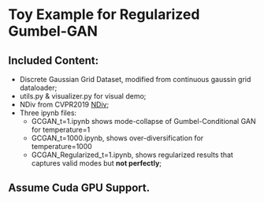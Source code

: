 # Toy Example for Regularized Gumbel-GAN

## Included Content:
* Discrete Gaussian Grid Dataset, modified from continuous gaussin grid dataloader;
* utils.py & visualizer.py for visual demo;
* NDiv from CVPR2019 [NDiv](https://github.com/B1ueber2y/NDiv);
* Three ipynb files:
    - GCGAN_t=1.ipynb shows mode-collapse of Gumbel-Conditional GAN for temperature=1
    - GCGAN_t=1000.ipynb, shows over-diversification for temperature=1000
    - GCGAN_Regularized_t=1.ipynb, shows regularized results that captures valid modes but **not perfectly**;

## Assume Cuda GPU Support. 